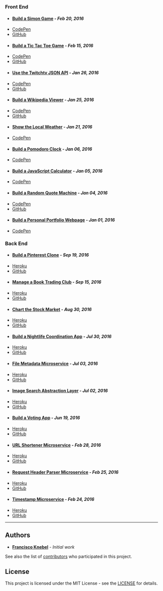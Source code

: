 ### Front End

 - #### [Build a Simon Game](https://franciscoknebel.github.io/fcc-projects/2016/02/20/build-a-simon-game/) - _Feb 20, 2016_
  + [CodePen](https://codepen.io/KyoZeus/pen/JGqzqN)
  + [GitHub](https://github.com/FranciscoKnebel/fcc-Simon)

 - #### [Build a Tic Tac Toe Game](https://franciscoknebel.github.io/fcc-projects/2016/02/15/build-a-tic-tac-toe-game/) - _Feb 15, 2016_
  + [CodePen](https://codepen.io/KyoZeus/pen/BjbyvR)
  + [GitHub](https://github.com/FranciscoKnebel/fcc-tictactoe)

 - #### [Use the Twitchtv JSON API](https://franciscoknebel.github.io/fcc-projects/2016/01/26/use-the-twitchtv-json-api/) - _Jan 26, 2016_
  + [CodePen](https://codepen.io/KyoZeus/pen/MKVBxJ)
  + [GitHub](https://github.com/FranciscoKnebel/fcc-Twitch)

 - #### [Build a Wikipedia Viewer](https://franciscoknebel.github.io/fcc-projects/2016/01/25/build-a-wikipedia-viewer/) - _Jan 25, 2016_
  + [CodePen](https://codepen.io/KyoZeus/pen/ZQrPqK)
  + [GitHub](https://github.com/FranciscoKnebel/fcc-WikipediaViewer)

 - #### [Show the Local Weather](https://franciscoknebel.github.io/fcc-projects/2016/01/21/show-the-local-weather/) - _Jan 21, 2016_
  + [CodePen](https://codepen.io/KyoZeus/pen/QyavvR)

 - #### [Build a Pomodoro Clock](https://franciscoknebel.github.io/fcc-projects/2016/01/06/build-a-pomodoro-clock/) - _Jan 06, 2016_
  + [CodePen](https://codepen.io/KyoZeus/pen/QypEbY)

 - #### [Build a JavaScript Calculator](https://franciscoknebel.github.io/fcc-projects/2016/01/05/build-a-js-calculator/) - _Jan 05, 2016_
  + [CodePen](https://codepen.io/KyoZeus/pen/PZWVpj)

 - #### [Build a Random Quote Machine](https://franciscoknebel.github.io/fcc-projects/2016/01/04/build-a-random-quote-machine/) - _Jan 04, 2016_
  + [CodePen](https://codepen.io/KyoZeus/pen/mVRmbr)
  + [GitHub](https://github.com/FranciscoKnebel/fcc-QuoteMachine)

 - #### [Build a Personal Portfolio Webpage](https://franciscoknebel.github.io/fcc-projects/2016/01/01/build-a-personal-portfolio-webpage/) - _Jan 01, 2016_
  + [CodePen](https://codepen.io/KyoZeus/pen/JERVQg)

### Back End

 - #### [Build a Pinterest Clone](https://franciscoknebel.github.io/fcc-projects/2016/09/19/build-a-pinterest-clone/) - _Sep 19, 2016_
  + [Heroku](https://limitless-lowlands.herokuapp.com/)
  + [GitHub](https://github.com/franciscoknebel/fcc-pinterest)

 - #### [Manage a Book Trading Club](https://franciscoknebel.github.io/fcc-projects/2016/09/15/manage-a-book-trading-club/) - _Sep 15, 2016_
  + [Heroku](https://fcc-booktrading.herokuapp.com/)
  + [GitHub](https://github.com/FranciscoKnebel/fcc-booktrading)

 - #### [Chart the Stock Market](https://franciscoknebel.github.io/fcc-projects/2016/08/30/chart-the-stock-market/) - _Aug 30, 2016_
  + [Heroku](https://fcc-stockmarket.herokuapp.com/)
  + [GitHub](https://github.com/FranciscoKnebel/fcc-stockmarket)

 - #### [Build a Nightlife Coordination App](https://franciscoknebel.github.io/fcc-projects/2016/07/30/build-a-nightlife-coordination-app/) - _Jul 30, 2016_
  + [Heroku](https://vidanoturna.herokuapp.com/)
  + [GitHub](https://github.com/franciscoknebel/fcc-nightlife)

 - #### [File Metadata Microservice](https://franciscoknebel.github.io/fcc-projects/2016/07/03/file-metadata-microservice/) - _Jul 03, 2016_
  + [Heroku](https://fcc-filedata.herokuapp.com/)
  + [GitHub](https://github.com/FranciscoKnebel/fcc-metadata)

 - #### [Image Search Abstraction Layer](https://franciscoknebel.github.io/fcc-projects/2016/07/02/image-search-abstraction-layer/) - _Jul 02, 2016_
  + [Heroku](https://fcc-img.herokuapp.com/)
  + [GitHub](https://github.com/FranciscoKnebel/fcc-ImageSearch)

 - #### [Build a Voting App](https://franciscoknebel.github.io/fcc-projects/2016/06/19/build-a-voting-app/) - _Jun 19, 2016_
  + [Heroku](https://fcc-voter.herokuapp.com/)
  + [GitHub](https://github.com/franciscoknebel/fcc-voter)

 - #### [URL Shortener Microservice](https://franciscoknebel.github.io/fcc-projects/2016/02/28/url-shortener-microservice/) - _Feb 28, 2016_
  + [Heroku](https://smaller.herokuapp.com/)
  + [GitHub](https://github.com/FranciscoKnebel/fcc-URL-Shortener)

 - #### [Request Header Parser Microservice](https://franciscoknebel.github.io/fcc-projects/2016/02/25/request-header-parser-microservice/) - _Feb 25, 2016_
  + [Heroku](http://fcc-who-am-i.herokuapp.com/)
  + [GitHub](https://github.com/FranciscoKnebel/fcc-WhoAmI)

 - #### [Timestamp Microservice](https://franciscoknebel.github.io/fcc-projects/2016/02/24/timestamp-microservice/) - _Feb 24, 2016_
  + [Heroku](https://fcc-timestamper.herokuapp.com/)
  + [GitHub](https://github.com/franciscoknebel/fcc-timestamper)


-----
## Authors

* [**Francisco Knebel**](https://github.com/FranciscoKnebel) - *Initial work*

See also the list of [contributors](https://github.com/FranciscoKnebel/br-scraper/contributors) who participated in this project.

## License

This project is licensed under the MIT License - see the [LICENSE](https://franciscoknebel.github.io/mit-license) for details.
